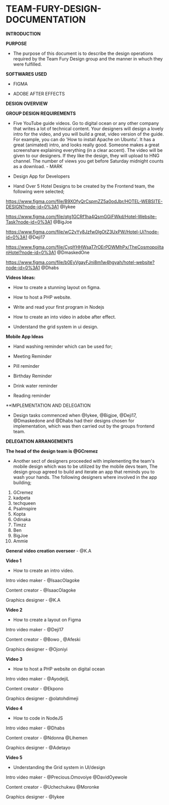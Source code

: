 # TEAM-FURY-DESIGN-DOCUMENTATION #

   **INTRODUCTION**


**PURPOSE**


 - The purpose of this document is to describe the design operations required by the Team Fury Design group and the manner in whuch they were fulfilled.
 
 
**SOFTWARES USED**

- FIGMA


- ADOBE AFTER EFFECTS

**DESIGN OVERVIEW**

**GROUP DESIGN REQUIREMENTS**


- Five YouTube guide videos. Go to digital ocean or any other company that writes a lot of technical content. Your designers will design a lovely intro for the video, and you will build a great, video version of the guide. For example, you can do 'How to install Apache on Ubuntu'. It has a great (animated) intro, and looks really good. Someone makes a great screenshare explaining everything (in a clear accent). The video will be given to our designers. If they like the design, they will upload to HNG channel. The number of views you get before Saturday midnight counts as a download. - MARK



- Design App for Developers



- Hand Over 5 Hotel Designs to be created by the Frontend team, the following were selected;



https://www.figma.com/file/B9XOfyQrCspmZZ5a0odJbr/HOTEL-WEBSITE-DESIGN?node-id=0%3A1 @Iykee

https://www.figma.com/file/qtg1GCRf1ha4QsmGGiFWkd/Hotel-Website-Task?node-id=0%3A1 @BigJoe

https://www.figma.com/file/wC2vYy8Jzfw0lgOtZ3UxPW/Hotel-Ui?node-id=0%3A1 @Deji17

https://www.figma.com/file/CypYHHWsaT7rOErPDWMhPx/TheCosmopoiltanHotel?node-id=0%3A1 @DmaskedOne

https://www.figma.com/file/b0EyVgayFJni8m1w4hgyah/hotel-website?node-id=0%3A1 @Dhabs



**Videos Ideas:**

- How to create a stunning layout on figma.

- How to host a PHP website.

- Write and read your first program in Nodejs
- How to create an into video in adobe after effect.

- Understand the grid system in ui design.


**Mobile App Ideas**


- Hand washing reminder which can be used for;

- Meeting Reminder

- Pill reminder

- Birthday Reminder

- Drink water reminder

- Reading reminder


**IMPLEMENTATION AND DELEGATION

- Design tasks commenced when @Iykee, @Bigjoe, @Deji17, @Dmaskedone and @Dhabs had their designs chosen for implementation, which was     then carried out by the groups frontend team.

 
**DELEGATION ARRANGEMENTS**


**The head of the design team is @GCremez**


- Another sect of designers proceeded with implementing the team's mobile design which was to be utilized by the mobile devs team, The     design group agreed to build and iterate an app that reminds you to wash your hands. The following designers where involved in the app   building; 

 1. GCremez
 2. kadpeta
 3. techqueen
 4. Psalmspire
 5. Kopta
 6. Odinaka
 7. Timzz
 8. Ben
 9. BigJoe
10. Ammie
 
 
 
 **General video creation overseer** - @K.A
 
 **Video 1**
- How to create an intro video.

Intro video maker - @IsaacOlagoke 

Content creator - @IsaacOlagoke

Graphics designer - @K.A


**Video 2**
- How to create a layout on Figma

Intro video maker - @Deji17

Content creator - @Bowo , @Afeski

Graphics designer - @Ojoniyi



 **Video 3**
- How to host a PHP website on digital ocean

Intro video maker - @AyodejiL

Content creator - @Ekpono

Graphics designer - @olatohdimeji



 **Video 4**
- How to code in NodeJS

Intro video maker - @Dhabs

Content creator - @Ndonna @Lihemen

Graphics designer - @Adetayo



 **Video 5**
- Understanding the Grid system in UI/design

Intro video maker - @Precious.Omovoiye @DavidOyewole

Content creator - @Uchechukwu @Moronke

Graphics designer - @Iykee








